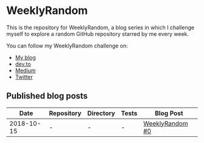 # WeeklyRandom
This is the repository for WeeklyRandom, a blog series in which I challenge myself to explore a random GitHub repository starred by me every week.

You can follow my WeeklyRandom challenge on:
* [My blog](https://nikol.as/)
* [dev.to](https://dev.to/vintagesucks)
* [Medium](https://medium.com/@VintageSucks)
* [Twitter](https://twitter.com/VintageSucks)

## Published blog posts

|Date|Repository|Directory|Tests|Blog Post|
|---|---|---|---|---|
|2018-10-15|-|-|-|[WeeklyRandom #0](https://nikol.as/2018-10-15-weeklyrandom-0/)|
